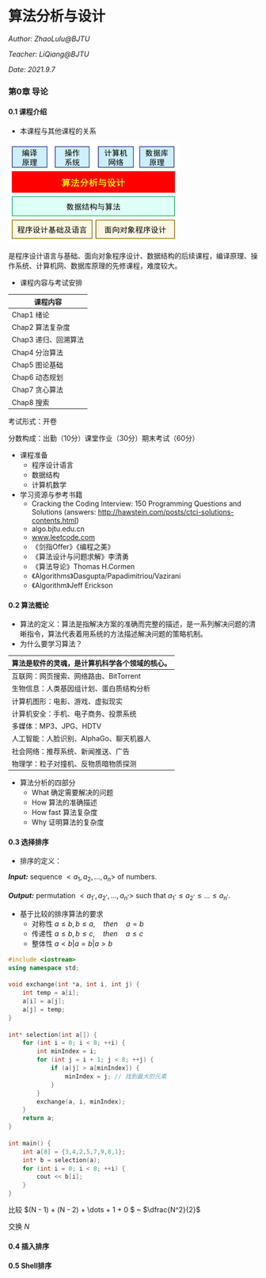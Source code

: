 # 算法分析与设计

*Author: ZhaoLulu@BJTU*

*Teacher: LiQiang@BJTU*

*Date: 2021.9.7*

### 第0章 导论

#### 0.1 课程介绍

- 本课程与其他课程的关系

<img src="figures/sf0-1.png" alt="sf0-1" style="zoom:50%;" />

是程序设计语言与基础、面向对象程序设计、数据结构的后续课程，编译原理、操作系统、计算机网、数据库原理的先修课程，难度较大。

- 课程内容与考试安排

| 课程内容             |
| -------------------- |
| Chap1 绪论           |
| Chap2 算法复杂度     |
| Chap3 递归、回溯算法 |
| Chap4 分治算法       |
| Chap5 图论基础       |
| Chap6 动态规划       |
| Chap7 贪心算法       |
| Chap8 搜索           |

考试形式：开卷

分数构成：出勤（10分）课堂作业（30分）期末考试（60分）

- 课程准备
  - 程序设计语言
  - 数据结构
  - 计算机数学
- 学习资源与参考书籍
  - Cracking the Coding Interview: 150 Programming Questions and Solutions (answers: http://hawstein.com/posts/ctci-solutions-contents.html)
  - algo.bjtu.edu.cn
  - www.leetcode.com
  - 《剑指Offer》《编程之美》
  - 《算法设计与问题求解》李清勇
  - 《算法导论》Thomas H.Cormen
  - 《Algorithms》Dasgupta/Papadimitriou/Vazirani
  - 《Algorithm》Jeff Erickson

#### 0.2 算法概论

- 算法的定义：算法是指解决方案的准确而完整的描述，是一系列解决问题的清晰指令，算法代表着用系统的方法描述解决问题的策略机制。
- 为什么要学习算法？

| 算法是软件的灵魂，是计算机科学各个领域的核心。 |
| ---------------------------------------------- |
| 互联网：网页搜索、网络路由、BitTorrent         |
| 生物信息：人类基因组计划、蛋白质结构分析       |
| 计算机图形：电影、游戏、虚拟现实               |
| 计算机安全：手机、电子商务、投票系统           |
| 多媒体：MP3、JPG、HDTV                         |
| 人工智能：人脸识别、AlphaGo、聊天机器人        |
| 社会网络：推荐系统、新闻推送、广告             |
| 物理学：粒子对撞机、反物质暗物质探测           |

- 算法分析的四部分
  - What 确定需要解决的问题
  - How 算法的准确描述
  - How fast 算法复杂度
  - Why 证明算法的复杂度

#### 0.3 选择排序

- 排序的定义：

***Input:*** sequence $<a_1, a_2, \dots, a_n>$ of numbers.

***Output:*** permutation $<a_1^,, a_2^,, \dots, a_n^,>$ such that $a_1^, \le a_2^, \le \dots \le a_n^,$.

- 基于比较的排序算法的要求
  - 对称性 $a \le b, b \le a, \quad then \quad a = b$
  - 传递性 $a \le b, b \le c, \quad then \quad a \le c$
  - 整体性 $a < b | a = b | a > b$

```c++
#include <iostream>
using namespace std;

void exchange(int *a, int i, int j) {
    int temp = a[i];
    a[i] = a[j];
    a[j] = temp;
}

int* selection(int a[]) {
    for (int i = 0; i < 8; ++i) {
        int minIndex = i;
        for (int j = i + 1; j < 8; ++j) {
            if (a[j] > a[minIndex]) {
                minIndex = j; // 找到最大的元素
            }
        }
        exchange(a, i, minIndex);
    }
    return a;
}

int main() {
    int a[8] = {3,4,2,5,7,9,8,1};
    int* b = selection(a);
    for (int i = 0; i < 8; ++i) {
        cout << b[i];
    }
}
```

比较 $(N - 1) + (N - 2) + \dots + 1 + 0 $ ~ $\dfrac{N^2}{2}$

交换 $N$

#### 0.4 插入排序



#### 0.5 Shell排序



